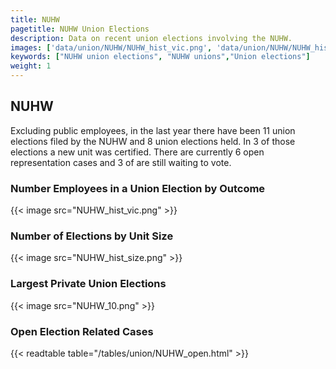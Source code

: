 ```yaml
---
title: NUHW
pagetitle: NUHW Union Elections
description: Data on recent union elections involving the NUHW.
images: ['data/union/NUHW/NUHW_hist_vic.png', 'data/union/NUHW/NUHW_hist_size.png', 'data/union/NUHW/NUHW_10.png']
keywords: ["NUHW union elections", "NUHW unions","Union elections"]
weight: 1
---
```

##  NUHW

Excluding public employees, in the last year there have been 11 union elections filed by the NUHW and 8 union elections held. In 3 of those elections a new unit was certified. There are currently 6 open representation cases and 3 of are still waiting to vote.

### Number Employees in a Union Election by Outcome
{{< image src="NUHW_hist_vic.png" >}}

### Number of Elections by Unit Size
{{< image src="NUHW_hist_size.png" >}}

### Largest Private Union Elections
{{< image src="NUHW_10.png" >}}

### Open Election Related Cases
{{< readtable table="/tables/union/NUHW_open.html" >}}


